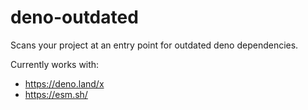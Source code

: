 # deno-outdated

Scans your project at an entry point for outdated deno dependencies.

Currently works with:

- https://deno.land/x
- https://esm.sh/